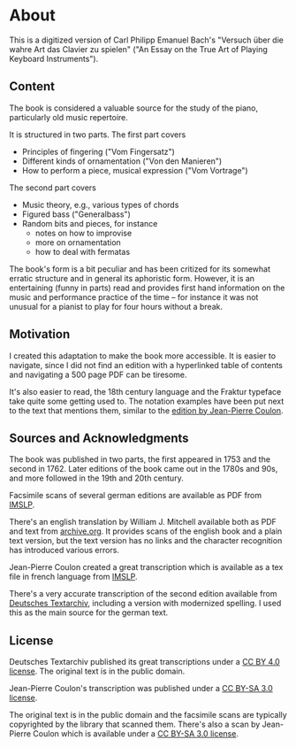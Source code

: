 # About

This is a digitized version of Carl Philipp Emanuel Bach's "Versuch über die wahre Art das Clavier zu spielen" ("An Essay on the True Art of Playing Keyboard Instruments"). 

## Content

The book is considered a valuable source for the study of the piano, particularly old music repertoire. 

It is structured in two parts. The first part covers
- Principles of fingering ("Vom Fingersatz")
- Different kinds of ornamentation ("Von den Manieren")
- How to perform a piece, musical expression ("Vom Vortrage")

The second part covers 
- Music theory, e.g., various types of chords
- Figured bass ("Generalbass")
- Random bits and pieces, for instance
  - notes on how to improvise
  - more on ornamentation
  - how to deal with fermatas
  
The book's form is a bit peculiar and has been critized for its somewhat erratic structure and in general its aphoristic form. However, it is an entertaining (funny in parts) read and provides first hand information on the music and performance practice of the time – for instance it was not unusual for a pianist to play for four hours without a break.

## Motivation

I created this adaptation to make the book more accessible. It is easier to navigate, since I did not find an edition with a hyperlinked table of contents and navigating a 500 page PDF can be tiresome.

It's also easier to read, the 18th century language and the Fraktur typeface take quite some getting used to. The notation examples have been put next to the text that mentions them, similar to the [edition by Jean-Pierre Coulon](https://imslp.org/wiki/Versuch_über_die_wahre_Art_das_Clavier_zu_spielen,_H.868,_870_(Bach,_Carl_Philipp_Emanuel)).

## Sources and Acknowledgments

The book was published in two parts, the first appeared in 1753 and the second in 1762.
Later editions of the book came out in the 1780s and 90s, and more followed in the 19th and 20th century.

Facsimile scans of several german editions are available as PDF from [IMSLP](https://imslp.org/wiki/Versuch_über_die_wahre_Art_das_Clavier_zu_spielen,_H.868,_870_(Bach,_Carl_Philipp_Emanuel)).

There's an english translation by William J. Mitchell available both as PDF and text from [archive.org](https://archive.org/details/BACHCarlPhilippeEmanuel.EssayOnTheTrueArtOfPlayingKeyboardInstruments/page/n3/mode/2up). It provides scans of the english book and a plain text version, but the text version has no links and the character recognition has introduced various errors.

Jean-Pierre Coulon created a great transcription which is available as a tex file in french language from [IMSLP](https://imslp.org/wiki/Versuch_über_die_wahre_Art_das_Clavier_zu_spielen,_H.868,_870_(Bach,_Carl_Philipp_Emanuel)).

There's a very accurate transcription of the second edition available from [Deutsches Textarchiv](https://www.deutschestextarchiv.de/book/show/bach_versuch01_1759), including a version with modernized spelling. I used this as the main source for the german text.

## License

Deutsches Textarchiv published its great transcriptions under a [CC BY 4.0 license](https://creativecommons.org/licenses/by/4.0/). The original text is in the public domain.

Jean-Pierre Coulon's transcription was published under a [CC BY-SA 3.0 license](https://creativecommons.org/licenses/by-sa/3.0/).

The original text is in the public domain and the facsimile scans are typically copyrighted by the library that scanned them.
There's also a scan by Jean-Pierre Coulon which is available under a [CC BY-SA 3.0 license](https://creativecommons.org/licenses/by-sa/3.0/).